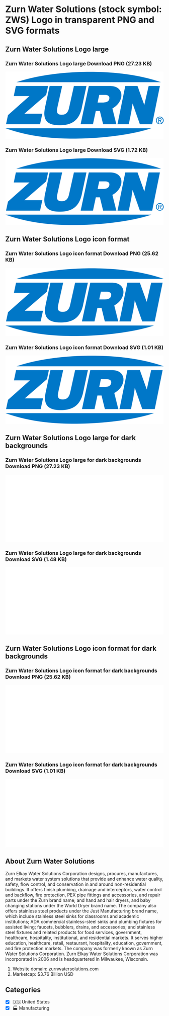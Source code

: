 # Zurn Water Solutions (stock symbol: ZWS) Logo in transparent PNG and SVG formats

## Zurn Water Solutions Logo large

### Zurn Water Solutions Logo large Download PNG (27.23 KB)

![Zurn Water Solutions Logo large Download PNG (27.23 KB)](/img/orig/ZWS_BIG-2e5a9876.png)

### Zurn Water Solutions Logo large Download SVG (1.72 KB)

![Zurn Water Solutions Logo large Download SVG (1.72 KB)](/img/orig/ZWS_BIG-79ddc73d.svg)

## Zurn Water Solutions Logo icon format

### Zurn Water Solutions Logo icon format Download PNG (25.62 KB)

![Zurn Water Solutions Logo icon format Download PNG (25.62 KB)](/img/orig/ZWS-708d9b26.png)

### Zurn Water Solutions Logo icon format Download SVG (1.01 KB)

![Zurn Water Solutions Logo icon format Download SVG (1.01 KB)](/img/orig/ZWS-2ebaa035.svg)

## Zurn Water Solutions Logo large for dark backgrounds

### Zurn Water Solutions Logo large for dark backgrounds Download PNG (27.23 KB)

![Zurn Water Solutions Logo large for dark backgrounds Download PNG (27.23 KB)](/img/orig/ZWS_BIG.D-11abc31e.png)

### Zurn Water Solutions Logo large for dark backgrounds Download SVG (1.48 KB)

![Zurn Water Solutions Logo large for dark backgrounds Download SVG (1.48 KB)](/img/orig/ZWS_BIG.D-850cbebb.svg)

## Zurn Water Solutions Logo icon format for dark backgrounds

### Zurn Water Solutions Logo icon format for dark backgrounds Download PNG (25.62 KB)

![Zurn Water Solutions Logo icon format for dark backgrounds Download PNG (25.62 KB)](/img/orig/ZWS.D-b4063aaa.png)

### Zurn Water Solutions Logo icon format for dark backgrounds Download SVG (1.01 KB)

![Zurn Water Solutions Logo icon format for dark backgrounds Download SVG (1.01 KB)](/img/orig/ZWS.D-838ccc53.svg)

## About Zurn Water Solutions

Zurn Elkay Water Solutions Corporation designs, procures, manufactures, and markets water system solutions that provide and enhance water quality, safety, flow control, and conservation in and around non-residential buildings. It offers finish plumbing, drainage and interceptors, water control and backflow, fire protection, PEX pipe fittings and accessories, and repair parts under the Zurn brand name; and hand and hair dryers, and baby changing stations under the World Dryer brand name. The company also offers stainless steel products under the Just Manufacturing brand name, which include stainless steel sinks for classrooms and academic institutions; ADA commercial stainless-steel sinks and plumbing fixtures for assisted living; faucets, bubblers, drains, and accessories; and stainless steel fixtures and related products for food services, government, healthcare, hospitality, institutional, and residential markets. It serves higher education, healthcare, retail, restaurant, hospitality, education, government, and fire protection markets. The company was formerly known as Zurn Water Solutions Corporation. Zurn Elkay Water Solutions Corporation was incorporated in 2006 and is headquartered in Milwaukee, Wisconsin.

1. Website domain: zurnwatersolutions.com
2. Marketcap: $3.76 Billion USD


## Categories
- [x] 🇺🇸 United States
- [x] 🏭 Manufacturing
